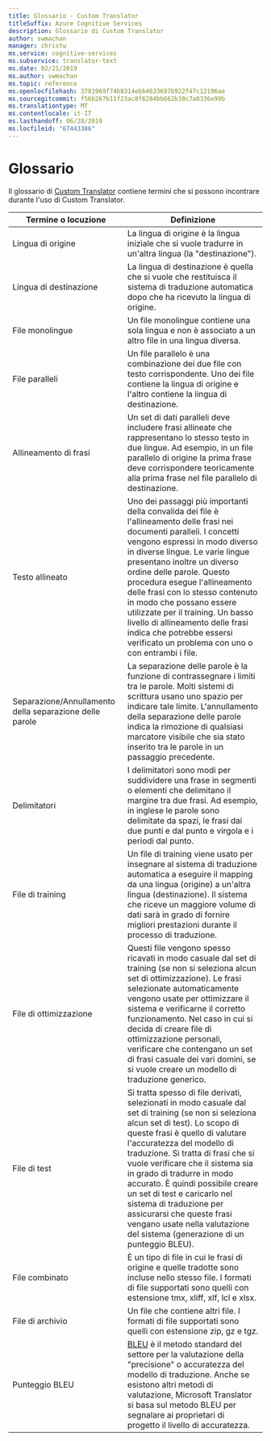 ```yaml
---
title: Glossario - Custom Translator
titleSuffix: Azure Cognitive Services
description: Glossario di Custom Translator
author: swmachan
manager: christw
ms.service: cognitive-services
ms.subservice: translator-text
ms.date: 02/21/2019
ms.author: swmachan
ms.topic: reference
ms.openlocfilehash: 3781969f74b8314ebb4633697b922f47c12196ae
ms.sourcegitcommit: f56b267b11f23ac8f6284bb662b38c7a8336e99b
ms.translationtype: MT
ms.contentlocale: it-IT
ms.lasthandoff: 06/28/2019
ms.locfileid: "67443386"
---
```

# <a name="glossary"></a>Glossario

Il glossario di [Custom Translator](https://portal.customtranslator.azure.ai) contiene termini che si possono incontrare durante l'uso di Custom Translator.

| **Termine o locuzione**       | **Definizione**                                                                                                                                                                                                                                                                                                                                                                                                                                                            |
|--------------------------|---------------------------------------------------------------------------------------------------------------------------------------------------------------------------------------------------------------------------------------------------------------------------------------------------------------------------------------------------------------------------------------------------------------------------------------------------------------------------|
| Lingua di origine          | La lingua di origine è la lingua iniziale che si vuole tradurre in un'altra lingua (la "destinazione").                                                                                                                                                                                                                                                                                                                                                         |
| Lingua di destinazione          | La lingua di destinazione è quella che si vuole che restituisca il sistema di traduzione automatica dopo che ha ricevuto la lingua di origine.                                                                                                                                                                                                                                                                                                                                               |
| File monolingue         | Un file monolingue contiene una sola lingua e non è associato a un altro file in una lingua diversa.                                                                                                                                                                                                                                                                                                                                                                 |
| File paralleli           | Un file parallelo è una combinazione dei due file con testo corrispondente. Uno dei file contiene la lingua di origine e l'altro contiene la lingua di destinazione.                                                                                                                                                                                                                                                                                                                                         |
| Allineamento di frasi       | Un set di dati paralleli deve includere frasi allineate che rappresentano lo stesso testo in due lingue. Ad esempio, in un file parallelo di origine la prima frase deve corrispondere teoricamente alla prima frase nel file parallelo di destinazione.                                                                                                                                                                                                                               |
| Testo allineato             | Uno dei passaggi più importanti della convalida dei file è l'allineamento delle frasi nei documenti paralleli. I concetti vengono espressi in modo diverso in diverse lingue. Le varie lingue presentano inoltre un diverso ordine delle parole. Questo procedura esegue l'allineamento delle frasi con lo stesso contenuto in modo che possano essere utilizzate per il training. Un basso livello di allineamento delle frasi indica che potrebbe essersi verificato un problema con uno o con entrambi i file. |
| Separazione/Annullamento della separazione delle parole | La separazione delle parole è la funzione di contrassegnare i limiti tra le parole. Molti sistemi di scrittura usano uno spazio per indicare tale limite. L'annullamento della separazione delle parole indica la rimozione di qualsiasi marcatore visibile che sia stato inserito tra le parole in un passaggio precedente.                                                                                                                                                                                                  |
| Delimitatori               | I delimitatori sono modi per suddividere una frase in segmenti o elementi che delimitano il margine tra due frasi. Ad esempio, in inglese le parole sono delimitate da spazi, le frasi dai due punti e dal punto e virgola e i periodi dal punto.                                                                                                                                                                                                                                         |
| File di training           | Un file di training viene usato per insegnare al sistema di traduzione automatica a eseguire il mapping da una lingua (origine) a un'altra lingua (destinazione). Il sistema che riceve un maggiore volume di dati sarà in grado di fornire migliori prestazioni durante il processo di traduzione.                                                                                                                                                                                                               |
| File di ottimizzazione             | Questi file vengono spesso ricavati in modo casuale dal set di training (se non si seleziona alcun set di ottimizzazione). Le frasi selezionate automaticamente vengono usate per ottimizzare il sistema e verificarne il corretto funzionamento. Nel caso in cui si decida di creare file di ottimizzazione personali, verificare che contengano un set di frasi casuale dei vari domini, se si vuole creare un modello di traduzione generico.                                                                                 |
| File di test            | Si tratta spesso di file derivati, selezionati in modo casuale dal set di training (se non si seleziona alcun set di test). Lo scopo di queste frasi è quello di valutare l'accuratezza del modello di traduzione. Si tratta di frasi che si vuole verificare che il sistema sia in grado di tradurre in modo accurato. È quindi possibile creare un set di test e caricarlo nel sistema di traduzione per assicurarsi che queste frasi vengano usate nella valutazione del sistema (generazione di un punteggio BLEU).   |
| File combinato               | È un tipo di file in cui le frasi di origine e quelle tradotte sono incluse nello stesso file. I formati di file supportati sono quelli con estensione tmx, xliff, xlf, lcl e xlsx.                                                                                                                                                                                                                                                                                                                       |
| File di archivio             | Un file che contiene altri file. I formati di file supportati sono quelli con estensione zip, gz e tgz.                                                                                                                                                                                                                                                                                                                                                                                                |
| Punteggio BLEU               | [BLEU](what-is-bleu-score.md) è il metodo standard del settore per la valutazione della "precisione" o accuratezza del modello di traduzione. Anche se esistono altri metodi di valutazione, Microsoft Translator si basa sul metodo BLEU per segnalare ai proprietari di progetto il livello di accuratezza.
